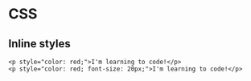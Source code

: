 # CSS 

## Inline styles
```
<p style="color: red;">I'm learning to code!</p>
<p style="color: red; font-size: 20px;">I'm learning to code!</p>
```
